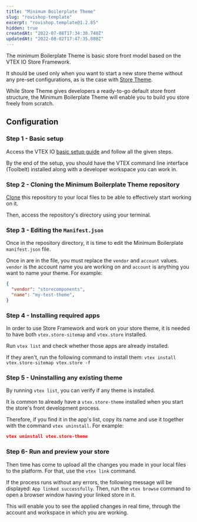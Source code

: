 ```yaml
---
title: "Minimum Boilerplate Theme"
slug: "rovishop-template"
excerpt: "rovishop.template@1.2.85"
hidden: true
createdAt: "2022-07-08T17:34:30.740Z"
updatedAt: "2022-08-02T17:47:35.808Z"
---
```

The minimum Boilerplate Theme is basic store front model based on the VTEX IO Store Framework.

It should be used only when you want to start a new store theme without any pre-set configurations, as is the case with [Store Theme](https://github.com/vtex-apps/store-theme). 

While Store Theme gives developers a ready-to-go default store front structure, the Minimum Boilerplate Theme will enable you to build you store freely from scratch.

## Configuration

### Step 1 -  Basic setup

Access the VTEX IO [basic setup guide](https://vtex.io/docs/getting-started/build-stores-with-store-framework/2) and follow all the given steps. 

By the end of the setup, you should have the VTEX command line interface (Toolbelt) installed along with a developer workspace you can work in.

### Step 2 - Cloning the Minimum Boilerplate Theme repository

[Clone](https://help.github.com/en/github/creating-cloning-and-archiving-repositories/cloning-a-repository) this repository to your local files to be able to effectively start working on it.

Then, access the repository's directory using your terminal. 

### Step 3 - Editing the `Manifest.json`

Once in the repository directory, it is time to edit the Minimum Boilerplate `manifest.json` file. 

Once in are in the file, you must replace the `vendor` and `account` values. `vendor` is the account name you are working on and `account` is anything you want to name your theme. For example:

```json
{
  "vendor": "storecomponents",
  "name": "my-test-theme",
}
```

### Step 4 -  Installing required apps

In order to use Store Framework and work on your store theme, it is needed to have both `vtex.store-sitemap` and `vtex.store` installed.

Run  `vtex list`  and check whether those apps are already installed. 

If they aren't, run the following command to install them: `vtex install vtex.store-sitemap vtex.store -f`

### Step 5 -  Uninstalling any existing theme

By running `vtex list`,  you can verify if any theme is installed.

It is common to already have a `vtex.store-theme`  installed when you start the store's front development process. 

Therefore, if you find it in the app's list, copy its name and use it together with the command `vtex uninstall`. For example:

```json
vtex uninstall vtex.store-theme
```

### Step 6- Run and preview your store

Then time has come to upload all the changes you made in your local files to the platform. For that, use the `vtex link` command. 

If the process runs without any errors, the following message will be displayed: `App linked successfully`. Then, run the `vtex browse` command to open a browser window having your linked store in it.

This will enable you to see the applied changes in real time, through the account and workspace in which you are working.